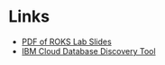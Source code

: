 # Links

 - [PDF of ROKS Lab Slides](link-to-pdf)
 - [IBM Cloud Database Discovery Tool](https://www.ibm.com/analytics/us/en/watson-data-platform/db-discovery/)